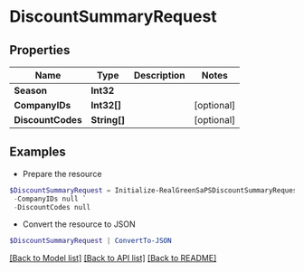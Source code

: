 # DiscountSummaryRequest
## Properties

Name | Type | Description | Notes
------------ | ------------- | ------------- | -------------
**Season** | **Int32** |  | 
**CompanyIDs** | **Int32[]** |  | [optional] 
**DiscountCodes** | **String[]** |  | [optional] 

## Examples

- Prepare the resource
```powershell
$DiscountSummaryRequest = Initialize-RealGreenSaPSDiscountSummaryRequest  -Season null `
 -CompanyIDs null `
 -DiscountCodes null
```

- Convert the resource to JSON
```powershell
$DiscountSummaryRequest | ConvertTo-JSON
```

[[Back to Model list]](../README.md#documentation-for-models) [[Back to API list]](../README.md#documentation-for-api-endpoints) [[Back to README]](../README.md)

